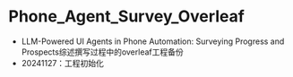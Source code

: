 # Phone_Agent_Survey_Overleaf
* LLM-Powered UI Agents in Phone Automation: Surveying Progress and Prospects综述撰写过程中的overleaf工程备份
* 20241127：工程初始化
